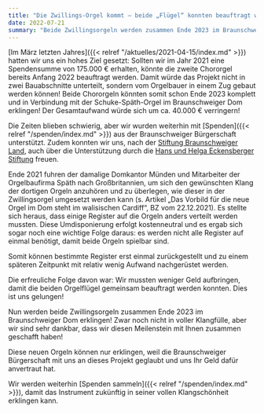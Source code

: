 ```yaml
---
title: "Die Zwillings-Orgel kommt – beide „Flügel“ konnten beauftragt werden!"
date: 2022-07-21
summary: "Beide Zwillingsorgeln werden zusammen Ende 2023 im Braunschweiger Dom erklingen."
---
```


[Im März letzten Jahres]({{< relref "/aktuelles/2021-04-15/index.md" >}}) 
hatten wir uns ein hohes Ziel gesetzt: 
Sollten wir im Jahr&nbsp;2021 eine Spendensumme von 175.000&nbsp;€ erhalten, 
könnte die zweite Chororgel bereits Anfang&nbsp;2022 beauftragt werden. 
Damit würde das Projekt nicht in zwei Bauabschnitte unterteilt, 
sondern vom Orgelbauer in einem Zug gebaut werden können! 
Beide Chororgeln könnten somit schon Ende&nbsp;2023 komplett 
und in Verbindung mit der Schuke-Späth-Orgel im Braunschweiger Dom erklingen! 
Der Gesamtaufwand würde sich um ca. 40.000&nbsp;€ verringern!

Die Zeiten blieben schwierig, aber wir wurden weiterhin mit [Spenden]({{< relref "/spenden/index.md" >}}) 
aus der Braunschweiger Bürgerschaft unterstützt. 
Zudem konnten wir uns, nach der [Stiftung Braunschweiger Land](http://stiftungbraunschweigerland.de/), 
auch über die Unterstützung durch die [Hans und Helga Eckensberger Stiftung](https://www.eckensberger-stiftung.de/) freuen.

Ende 2021 fuhren der damalige Domkantor Münden und Mitarbeiter der Orgelbaufirma Späth 
nach Großbritannien, um sich den gewünschten Klang der dortigen Orgeln anzuhören und zu überlegen, 
wie dieser in der Zwillingsorgel umgesetzt werden kann 
(s.&nbsp;Artikel „Das Vorbild für die neue Orgel im Dom steht im walisischen Cardiff“, BZ vom&nbsp;22.12.2021). Es stellte sich heraus, dass einige Register auf die Orgeln anders verteilt werden mussten. Diese Umdisponierung erfolgt kostenneutral und es ergab sich sogar noch eine wichtige Folge daraus: es werden nicht alle Register auf einmal benötigt, damit beide Orgeln spielbar sind.

Somit können bestimmte Register erst einmal zurückgestellt 
und zu einem späteren Zeitpunkt mit relativ wenig Aufwand nachgerüstet werden.

Die erfreuliche Folge davon war: Wir mussten weniger Geld aufbringen, 
damit die beiden Orgelflügel gemeinsam beauftragt werden konnten. Dies ist uns gelungen!

Nun werden beide Zwillingsorgeln zusammen Ende&nbsp;2023 im Braunschweiger Dom erklingen! 
Zwar noch nicht in voller Klangfülle, aber wir sind sehr dankbar, 
dass wir diesen Meilenstein mit Ihnen zusammen geschafft haben!

Diese neuen Orgeln können nur erklingen, weil die Braunschweiger Bürgerschaft 
mit uns an dieses Projekt geglaubt und uns Ihr Geld dafür anvertraut hat.

Wir werden weiterhin [Spenden sammeln]({{< relref "/spenden/index.md" >}}), 
damit das Instrument zukünftig in seiner vollen Klangschönheit erklingen kann.

